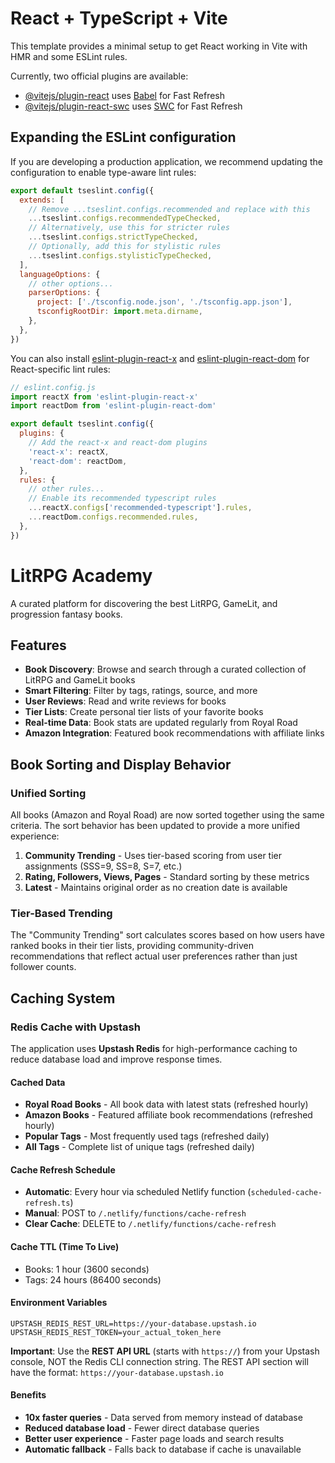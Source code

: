 # React + TypeScript + Vite

This template provides a minimal setup to get React working in Vite with HMR and some ESLint rules.

Currently, two official plugins are available:

- [@vitejs/plugin-react](https://github.com/vitejs/vite-plugin-react/blob/main/packages/plugin-react) uses [Babel](https://babeljs.io/) for Fast Refresh
- [@vitejs/plugin-react-swc](https://github.com/vitejs/vite-plugin-react/blob/main/packages/plugin-react-swc) uses [SWC](https://swc.rs/) for Fast Refresh

## Expanding the ESLint configuration

If you are developing a production application, we recommend updating the configuration to enable type-aware lint rules:

```js
export default tseslint.config({
  extends: [
    // Remove ...tseslint.configs.recommended and replace with this
    ...tseslint.configs.recommendedTypeChecked,
    // Alternatively, use this for stricter rules
    ...tseslint.configs.strictTypeChecked,
    // Optionally, add this for stylistic rules
    ...tseslint.configs.stylisticTypeChecked,
  ],
  languageOptions: {
    // other options...
    parserOptions: {
      project: ['./tsconfig.node.json', './tsconfig.app.json'],
      tsconfigRootDir: import.meta.dirname,
    },
  },
})
```

You can also install [eslint-plugin-react-x](https://github.com/Rel1cx/eslint-react/tree/main/packages/plugins/eslint-plugin-react-x) and [eslint-plugin-react-dom](https://github.com/Rel1cx/eslint-react/tree/main/packages/plugins/eslint-plugin-react-dom) for React-specific lint rules:

```js
// eslint.config.js
import reactX from 'eslint-plugin-react-x'
import reactDom from 'eslint-plugin-react-dom'

export default tseslint.config({
  plugins: {
    // Add the react-x and react-dom plugins
    'react-x': reactX,
    'react-dom': reactDom,
  },
  rules: {
    // other rules...
    // Enable its recommended typescript rules
    ...reactX.configs['recommended-typescript'].rules,
    ...reactDom.configs.recommended.rules,
  },
})
```

# LitRPG Academy

A curated platform for discovering the best LitRPG, GameLit, and progression fantasy books.

## Features

- **Book Discovery**: Browse and search through a curated collection of LitRPG and GameLit books
- **Smart Filtering**: Filter by tags, ratings, source, and more
- **User Reviews**: Read and write reviews for books
- **Tier Lists**: Create personal tier lists of your favorite books
- **Real-time Data**: Book stats are updated regularly from Royal Road
- **Amazon Integration**: Featured book recommendations with affiliate links

## Book Sorting and Display Behavior

### Unified Sorting
All books (Amazon and Royal Road) are now sorted together using the same criteria. The sort behavior has been updated to provide a more unified experience:

1. **Community Trending** - Uses tier-based scoring from user tier assignments (SSS=9, SS=8, S=7, etc.)
2. **Rating, Followers, Views, Pages** - Standard sorting by these metrics
3. **Latest** - Maintains original order as no creation date is available

### Tier-Based Trending
The "Community Trending" sort calculates scores based on how users have ranked books in their tier lists, providing community-driven recommendations that reflect actual user preferences rather than just follower counts.

## Caching System

### Redis Cache with Upstash
The application uses **Upstash Redis** for high-performance caching to reduce database load and improve response times.

#### Cached Data
- **Royal Road Books** - All book data with latest stats (refreshed hourly)
- **Amazon Books** - Featured affiliate book recommendations (refreshed hourly)  
- **Popular Tags** - Most frequently used tags (refreshed daily)
- **All Tags** - Complete list of unique tags (refreshed daily)

#### Cache Refresh Schedule
- **Automatic**: Every hour via scheduled Netlify function (`scheduled-cache-refresh.ts`)
- **Manual**: POST to `/.netlify/functions/cache-refresh` 
- **Clear Cache**: DELETE to `/.netlify/functions/cache-refresh`

#### Cache TTL (Time To Live)
- Books: 1 hour (3600 seconds)
- Tags: 24 hours (86400 seconds)

#### Environment Variables
```
UPSTASH_REDIS_REST_URL=https://your-database.upstash.io
UPSTASH_REDIS_REST_TOKEN=your_actual_token_here
```

**Important**: Use the **REST API URL** (starts with `https://`) from your Upstash console, NOT the Redis CLI connection string. The REST API section will have the format: `https://your-database.upstash.io`

#### Benefits
- **10x faster queries** - Data served from memory instead of database
- **Reduced database load** - Fewer direct database queries
- **Better user experience** - Faster page loads and search results
- **Automatic fallback** - Falls back to database if cache is unavailable
